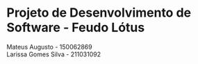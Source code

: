 # Projeto de Desenvolvimento de Software - Feudo Lótus

Mateus Augusto - 150062869    
Larissa Gomes Silva - 211031092 